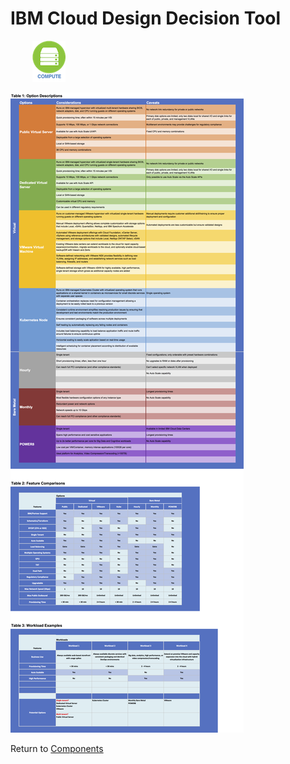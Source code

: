 # IBM Cloud Design Decision Tool
&nbsp;&nbsp;&nbsp;&nbsp;&nbsp;&nbsp;&nbsp;&nbsp;&nbsp;![Compute](/images/compute_icon.png)

![Options](/images/compute.png)

Return to [Components](README.md)
